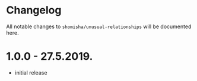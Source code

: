 # Changelog

All notable changes to `shomisha/unusual-relationships` will be documented here.

# 1.0.0 - 27.5.2019.
- initial release